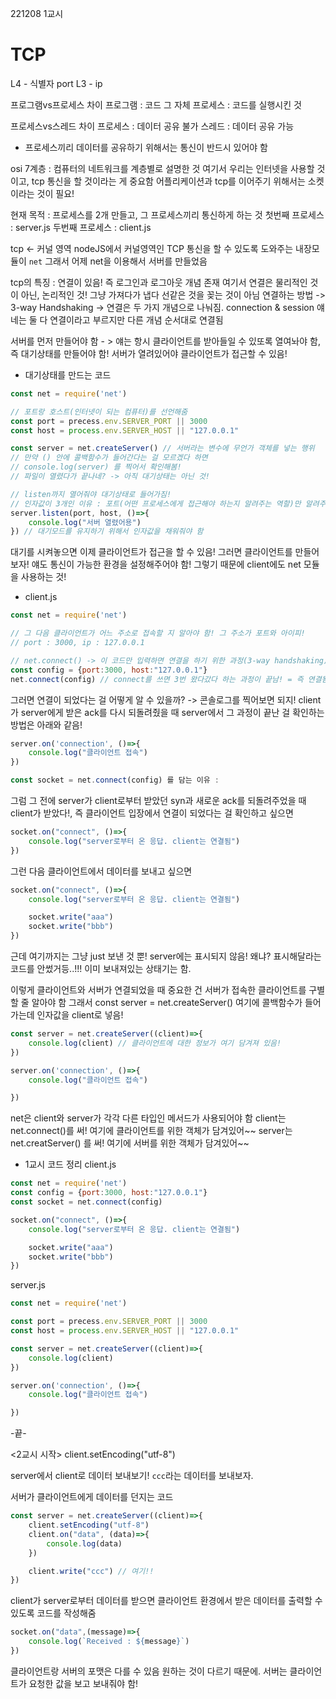 221208 1교시

# TCP

L4 - 식별자 port
L3 - ip

프로그램vs프로세스 차이
프로그램 : 코드 그 자체
프로세스 : 코드를 실행시킨 것

프로세스vs스레드 차이
프로세스 : 데이터 공유 불가
스레드 : 데이터 공유 가능

- 프로세스끼리 데이터를 공유하기 위해서는 통신이 반드시 있어야 함

osi 7계층 : 컴퓨터의 네트워크를 계층별로 설명한 것
여기서 우리는 인터넷을 사용할 것이고, tcp 통신을 할 것이라는 게 중요함
어플리케이션과 tcp를 이어주기 위해서는 소켓이라는 것이 필요!

현재 목적 : 프로세스를 2개 만들고, 그 프로세스끼리 통신하게 하는 것
첫번째 프로세스 : server.js
두번째 프로세스 : client.js

tcp <- 커널 영역
nodeJS에서 커널영역인 TCP 통신을 할 수 있도록 도와주는 내장모듈이 `net`
그래서 어제 net을 이용해서 서버를 만들었음

tcp의 특징 : 연결이 있음! 즉 로그인과 로그아웃 개념 존재
여기서 연결은 물리적인 것이 아닌, 논리적인 것! 그냥 가져다가 냅다 선같은 것을 꽂는 것이 아님
연결하는 방법 -> 3-way Handshaking
-> 연결은 두 가지 개념으로 나눠짐. connection & session 얘네는 둘 다 연결이라고 부르지만 다른 개념
순서대로 연결됨


서버를 먼저 만들어야 함 - > 얘는 항시 클라이언트를 받아들일 수 있또록 열여놔야 함, 즉 대기상태를 만들어야 함!
서버가 열려있어야 클라이언트가 접근할 수 있음!

* 대기상태를 만드는 코드
```js
const net = require('net')

// 포트랑 호스트(인터넷이 되는 컴퓨터)를 선언해줌
const port = precess.env.SERVER_PORT || 3000
const host = process.env.SERVER_HOST || "127.0.0.1"

const server = net.createServer() // 서버라는 변수에 무언가 객체를 넣는 행위
// 만약 () 안에 콜백함수가 들어간다는 걸 모르겠다 하면
// console.log(server) 를 찍어서 확인해봄!
// 파일이 열렸다가 끝나네? -> 아직 대기상태는 아닌 것!

// listen까지 열어줘야 대기상태로 들어가짐!
// 인자값이 3개인 이유 : 포트(어떤 프로세스에게 접근해야 하는지 알려주는 역할)만 알려주면 정확한 접속이 불가능함! 포트와 아이피(내 컴퓨터 좌표)를 함께 알려줘야 클라이언트가 서버에 정확하게 접근할 수 있음!!
server.listen(port, host, ()=>{
    console.log("서버 열렸어용")
}) // 대기모드를 유지하기 위해서 인자값을 채워줘야 함
```

대기를 시켜놓으면 이제 클라이언트가 접근을 할 수 있음!
그러면 클라이언트를 만들어보자! 얘도 통신이 가능한 환경을 설정해주어야 함! 
그렇기 때문에 client에도 net 모듈을 사용하는 것!

* client.js
```js
const net = require('net')

// 그 다음 클라이언트가 어느 주소로 접속할 지 알아야 함! 그 주소가 포트와 아이피!
// port : 3000, ip : 127.0.0.1

// net.connect() -> 이 코드만 입력하면 연결을 하기 위한 과정(3-way handshaking)이 시작됨! 괄호안에 주소 넣으면 됨
const config = {port:3000, host:"127.0.0.1"}
net.connect(config) // connect를 쓰면 3번 왔다갔다 하는 과정이 끝남! = 즉 연결됨!
```

그러면 연결이 되었다는 걸 어떻게 알 수 있을까? -> 콘솔로그를 찍어보면 되지!
client가 server에게 받은 ack를 다시 되돌려줬을 때 server에서 그 과정이 끝난 걸 확인하는 방법은 아래와 같음!
```js
server.on('connection', ()=>{
    console.log("클라이언트 접속")
})
```

```js
const socket = net.connect(config) 를 담는 이유 : 
```

그럼 그 전에 server가 client로부터 받았던 syn과 새로운 ack를 되돌려주었을 때 client가 받았다!, 즉 클라이언트 입장에서 연결이 되었다는 걸 확인하고 싶으면
```js
socket.on("connect", ()=>{
    console.log("server로부터 온 응답. client는 연결됨")
})
```

그런 다음 클라이언트에서 데이터를 보내고 싶으면
```js
socket.on("connect", ()=>{
    console.log("server로부터 온 응답. client는 연결됨")

    socket.write("aaa")
    socket.write("bbb")
})
```

근데 여기까지는 그냥 just 보낸 것 뿐! server에는 표시되지 않음! 왜냐? 표시해달라는 코드를 안썼거등..!!! 이미 보내져있는 상태기는 함. 

이렇게 클라이언트와 서버가 연결되었을 때 중요한 건 서버가 접속한 클라이언트를 구별할 줄 알아야 함
그래서 const server = net.createServer() 여기에 콜백함수가 들어가는데 인자값을 client로 넣음!

```js
const server = net.createServer((client)=>{
    console.log(client) // 클라이언트에 대한 정보가 여기 담겨져 있음!
})

server.on('connection', ()=>{
    console.log("클라이언트 접속")

})
```

net은 client와 server가 각각 다른 타입인 메서드가 사용되어야 함
client는 net.connect()를 써! 여기에 클라이언트를 위한 객체가 담겨있어~~
server는 net.creatServer() 를 써! 여기에 서버를 위한 객체가 담겨있어~~


* 1교시 코드 정리
client.js
```js
const net = require('net')
const config = {port:3000, host:"127.0.0.1"}
const socket = net.connect(config)

socket.on("connect", ()=>{
    console.log("server로부터 온 응답. client는 연결됨")

    socket.write("aaa")
    socket.write("bbb")
})
```

server.js
```js
const net = require('net')

const port = precess.env.SERVER_PORT || 3000
const host = process.env.SERVER_HOST || "127.0.0.1"

const server = net.createServer((client)=>{
    console.log(client)
})

server.on('connection', ()=>{
    console.log("클라이언트 접속")

})
```

-끝-


<2교시 시작>
client.setEncoding("utf-8")


server에서 client로 데이터 보내보기!
`ccc`라는 데이터를 보내보자.

서버가 클라이언트에게 데이터를 던지는 코드
```js
const server = net.createServer((client)=>{
    client.setEncoding("utf-8")
    client.on("data", (data)=>{
        console.log(data)
    })

    client.write("ccc") // 여기!!
})
```

client가 server로부터 데이터를 받으면 클라이언트 환경에서 받은 데이터를 출력할 수 있도록 코드를 작성해줌
```js
socket.on("data",(message)=>{
    console.log(`Received : ${message}`)
})
```

클라이언트랑 서버의 포맷은 다를 수 있음
원하는 것이 다르기 때문에.
서버는 클라이언트가 요청한 값을 보고 보내줘야 함!
